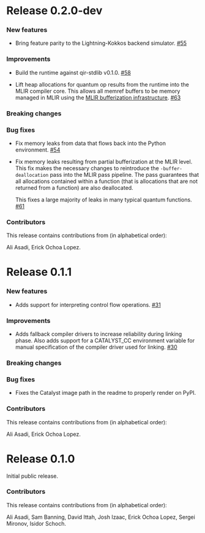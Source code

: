 # Release 0.2.0-dev

<h3>New features</h3>

* Bring feature parity to the Lightning-Kokkos backend simulator.
  [#55](https://github.com/PennyLaneAI/catalyst/pull/55)

<h3>Improvements</h3>

* Build the runtime against qir-stdlib v0.1.0.
  [#58](https://github.com/PennyLaneAI/catalyst/pull/58)

* Lift heap allocations for quantum op results from the runtime into the MLIR compiler core. This
  allows all memref buffers to be memory managed in MLIR using the
  [MLIR bufferization infrastructure](https://mlir.llvm.org/docs/Bufferization/).
  [#63](https://github.com/PennyLaneAI/catalyst/pull/63)

<h3>Breaking changes</h3>

<h3>Bug fixes</h3>

* Fix memory leaks from data that flows back into the Python environment.
  [#54](https://github.com/PennyLaneAI/catalyst/pull/54)

* Fix memory leaks resulting from partial bufferization at the MLIR level. This fix makes the
  necessary changes to reintroduce the ``-buffer-deallocation`` pass into the MLIR pass pipeline.
  The pass guarantees that all allocations contained within a function (that is allocations that are
  not returned from a function) are also deallocated.

  This fixes a large majority of leaks in many typical quantum functions.
  [#61](https://github.com/PennyLaneAI/catalyst/pull/61)

<h3>Contributors</h3>

This release contains contributions from (in alphabetical order):

Ali Asadi,
Erick Ochoa Lopez.

# Release 0.1.1

<h3>New features</h3>

* Adds support for interpreting control flow operations.
  [#31](https://github.com/PennyLaneAI/catalyst/pull/31)

<h3>Improvements</h3>

* Adds fallback compiler drivers to increase reliability during linking phase. Also adds support for a
  CATALYST_CC environment variable for manual specification of the compiler driver used for linking.
  [#30](https://github.com/PennyLaneAI/catalyst/pull/30)

<h3>Breaking changes</h3>

<h3>Bug fixes</h3>

* Fixes the Catalyst image path in the readme to properly render on PyPI.

<h3>Contributors</h3>

This release contains contributions from (in alphabetical order):

Ali Asadi,
Erick Ochoa Lopez.

# Release 0.1.0

Initial public release.

<h3>Contributors</h3>

This release contains contributions from (in alphabetical order):

Ali Asadi,
Sam Banning,
David Ittah,
Josh Izaac,
Erick Ochoa Lopez,
Sergei Mironov,
Isidor Schoch.
